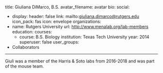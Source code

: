 title: Giuliana DiMarco, B.S.
avatar_filename: avatar
bio: 
social:
  - display:
      header: false
    link: mailto:giuliana.dimarco@rutgers.edu
    icon_pack: fas
    icon: envelope
organizations:
  - name: Rutgers University
    url: http://www.menalab.org/lab-members
education:
  courses:
    - course: B.S. Biology
      institution: Texas Tech University
      year: 2014
superuser: false
user_groups:
  - Collaborators
---
Giuli was a member of the Harris & Soto labs from 2016-2018 and was part of the mouse team. 
